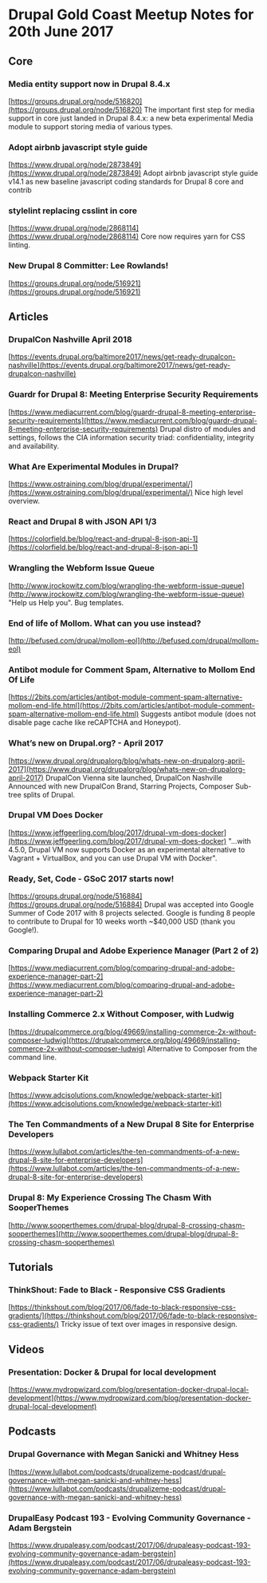 # Drupal Gold Coast Meetup Notes for 20th June 2017

## Core

### Media entity support now in Drupal 8.4.x
[https://groups.drupal.org/node/516820](https://groups.drupal.org/node/516820) The important first step for media support in core just landed in Drupal 8.4.x: a new beta experimental Media module to support storing media of various types.

### Adopt airbnb javascript style guide
[https://www.drupal.org/node/2873849](https://www.drupal.org/node/2873849) Adopt airbnb javascript style guide v14.1 as new baseline javascript coding standards for Drupal 8 core and contrib

### stylelint replacing csslint in core
[https://www.drupal.org/node/2868114](https://www.drupal.org/node/2868114) Core now requires yarn for CSS linting.

### New Drupal 8 Committer: Lee Rowlands!
[https://groups.drupal.org/node/516921](https://groups.drupal.org/node/516921)

## Articles

### DrupalCon Nashville April 2018
[https://events.drupal.org/baltimore2017/news/get-ready-drupalcon-nashville](https://events.drupal.org/baltimore2017/news/get-ready-drupalcon-nashville)

### Guardr for Drupal 8: Meeting Enterprise Security Requirements
[https://www.mediacurrent.com/blog/guardr-drupal-8-meeting-enterprise-security-requirements](https://www.mediacurrent.com/blog/guardr-drupal-8-meeting-enterprise-security-requirements) Drupal distro of modules and settings, follows the CIA information security triad: confidentiality, integrity and availability.

### What Are Experimental Modules in Drupal?
[https://www.ostraining.com/blog/drupal/experimental/](https://www.ostraining.com/blog/drupal/experimental/) Nice high level overview.

### React and Drupal 8 with JSON API 1/3
[https://colorfield.be/blog/react-and-drupal-8-json-api-1](https://colorfield.be/blog/react-and-drupal-8-json-api-1)

### Wrangling the Webform Issue Queue
[http://www.jrockowitz.com/blog/wrangling-the-webform-issue-queue](http://www.jrockowitz.com/blog/wrangling-the-webform-issue-queue) "Help us Help you". Bug templates.

### End of life of Mollom. What can you use instead?
[http://befused.com/drupal/mollom-eol](http://befused.com/drupal/mollom-eol)

### Antibot module for Comment Spam, Alternative to Mollom End Of Life
[https://2bits.com/articles/antibot-module-comment-spam-alternative-mollom-end-life.html](https://2bits.com/articles/antibot-module-comment-spam-alternative-mollom-end-life.html) Suggests antibot module (does not disable page cache like reCAPTCHA and Honeypot).

### What’s new on Drupal.org? - April 2017
[https://www.drupal.org/drupalorg/blog/whats-new-on-drupalorg-april-2017](https://www.drupal.org/drupalorg/blog/whats-new-on-drupalorg-april-2017) DrupalCon Vienna site launched, DrupalCon Nashville Announced with new DrupalCon Brand, Starring Projects, Composer Sub-tree splits of Drupal.

### Drupal VM Does Docker
[https://www.jeffgeerling.com/blog/2017/drupal-vm-does-docker](https://www.jeffgeerling.com/blog/2017/drupal-vm-does-docker) "...with 4.5.0, Drupal VM now supports Docker as an experimental alternative to Vagrant + VirtualBox, and you can use Drupal VM with Docker".

### Ready, Set, Code - GSoC 2017 starts now!
[https://groups.drupal.org/node/516884](https://groups.drupal.org/node/516884) Drupal was accepted into Google Summer of Code 2017 with 8 projects selected. Google is funding 8 people to contribute to Drupal for 10 weeks worth ~$40,000 USD (thank you Google!).

### Comparing Drupal and Adobe Experience Manager (Part 2 of 2)
[https://www.mediacurrent.com/blog/comparing-drupal-and-adobe-experience-manager-part-2](https://www.mediacurrent.com/blog/comparing-drupal-and-adobe-experience-manager-part-2)

### Installing Commerce 2.x Without Composer, with Ludwig
[https://drupalcommerce.org/blog/49669/installing-commerce-2x-without-composer-ludwig](https://drupalcommerce.org/blog/49669/installing-commerce-2x-without-composer-ludwig) Alternative to Composer from the command line.

### Webpack Starter Kit
[https://www.adcisolutions.com/knowledge/webpack-starter-kit](https://www.adcisolutions.com/knowledge/webpack-starter-kit)

### The Ten Commandments of a New Drupal 8 Site for Enterprise Developers
[https://www.lullabot.com/articles/the-ten-commandments-of-a-new-drupal-8-site-for-enterprise-developers](https://www.lullabot.com/articles/the-ten-commandments-of-a-new-drupal-8-site-for-enterprise-developers)

### Drupal 8: My Experience Crossing The Chasm With SooperThemes
[http://www.sooperthemes.com/drupal-blog/drupal-8-crossing-chasm-sooperthemes](http://www.sooperthemes.com/drupal-blog/drupal-8-crossing-chasm-sooperthemes)

## Tutorials

### ThinkShout: Fade to Black - Responsive CSS Gradients
[https://thinkshout.com/blog/2017/06/fade-to-black-responsive-css-gradients/](https://thinkshout.com/blog/2017/06/fade-to-black-responsive-css-gradients/) Tricky issue of text over images in responsive design.

## Videos

### Presentation: Docker & Drupal for local development
[https://www.mydropwizard.com/blog/presentation-docker-drupal-local-development](https://www.mydropwizard.com/blog/presentation-docker-drupal-local-development)

## Podcasts

### Drupal Governance with Megan Sanicki and Whitney Hess
[https://www.lullabot.com/podcasts/drupalizeme-podcast/drupal-governance-with-megan-sanicki-and-whitney-hess](https://www.lullabot.com/podcasts/drupalizeme-podcast/drupal-governance-with-megan-sanicki-and-whitney-hess)

### DrupalEasy Podcast 193 - Evolving Community Governance - Adam Bergstein
[https://www.drupaleasy.com/podcast/2017/06/drupaleasy-podcast-193-evolving-community-governance-adam-bergstein](https://www.drupaleasy.com/podcast/2017/06/drupaleasy-podcast-193-evolving-community-governance-adam-bergstein)
